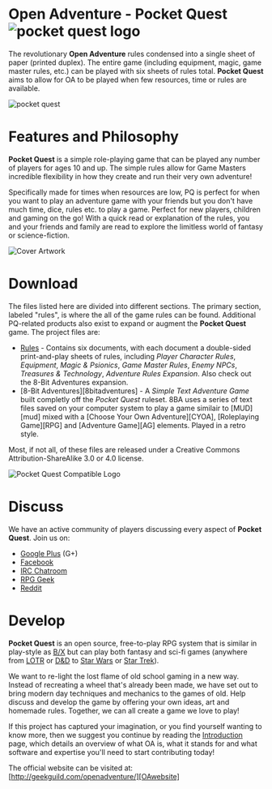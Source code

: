 Open Adventure - Pocket Quest ![pocket quest logo][PQlogo]
==================

The revolutionary **Open Adventure** rules condensed into a single sheet
of paper (printed duplex). The entire game (including equipment, magic,
game master rules, etc.) can be played with six sheets of rules total.
**Pocket Quest** aims to allow for OA to be played when few resources,
time or rules are available.

![pocket quest][PQproduct]

Features and Philosophy
==================
**Pocket Quest** is a simple role-playing game that can be played any
number of players for ages 10 and up. The simple rules allow for
Game Masters incredible flexibility in how they create and run their
very own adventure!

Specifically made for times when resources are low, PQ is perfect for
when you want to play an adventure game with your friends but you don't
have much time, dice, rules etc. to play a game. Perfect for new players,
children and gaming on the go! With a quick read or explanation of the
rules, you and your friends and family are read to explore the limitless
world of fantasy or science-fiction.

![Cover Artwork][coverart1]

Download
==================
The files listed here are divided into different sections. The primary
section, labeled "rules", is where the all of the game rules can be found.
Additional PQ-related products also exist to expand or augment the
**Pocket Quest** game. The project files are:

* [Rules][rules] - Contains six documents, with each document a double-sided print-and-play sheets of rules, including *Player Character Rules*, *Equipment*, *Magic & Psionics*, *Game Master Rules*, *Enemy NPCs*, *Treasures & Technology*, *Adventure Rules Expansion*. Also check out the 8-Bit Adventures expansion.
* [8-Bit Adventures][8bitadventures] - A *Simple Text Adventure Game* built completly off the *Pocket Quest* ruleset. 8BA uses a series of text files saved on your computer system to play a game similair to [MUD][mud] mixed with a [Choose Your Own Adventure][CYOA], [Roleplaying Game][RPG] and [Adventure Game][AG] elements. Played in a retro style.

Most, if not all, of these files are released under a Creative Commons Attribution-ShareAlike 3.0 or 4.0 license.

![Pocket Quest Compatible Logo][PQcompatible]

Discuss
==================
We have an active community of players discussing every aspect of **Pocket Quest**. Join us on:

* [Google Plus][googleplus] (G+)
* [Facebook][FB]
* [IRC Chatroom][IRC]
* [RPG Geek][rpggeek]
* [Reddit][reddit]

Develop
==================
**Pocket Quest** is an open source, free-to-play RPG system that is similar in play-style as [B/X][bx] but can play both fantasy and sci-fi games (anywhere from [LOTR][lotr] or [D&D][dnd] to [Star Wars][sw] or [Star Trek][st]).

We want to re-light the lost flame of old school gaming in a new way. Instead of recreating a wheel that's already been made, we have set out to bring modern day techniques and mechanics to the games of old. Help discuss and develop the game by offering your own ideas, art and homemade rules. Together, we can all create a game we love to play!

If this project has captured your imagination, or you find yourself wanting to know more, then we suggest you continue by reading the [Introduction][intro] page, which details an overview of what OA is, what it stands for and what software and expertise you'll need to start contributing today!

The official website can be visited at: [http://geekguild.com/openadventure/][OAwebsite]

[PQproduct]: http://www.geekguild.com/openadventure/images/pocket_quest2.png
[PQlogo]: http://www.geekguild.com/openadventure/images/pocket_quest_logo.png
[googleplus]: https://plus.google.com/u/0/communities/112108732479175981421
[OAwebsite]: http://geekguild.com/openadventure/
[rules]: https://github.com/kylemecklem/Pocket-Quest/tree/master/rules
[FB]: https://www.facebook.com/openadventuregame
[IRC]: http://webchat.freenode.net/?channels=openadventure
[rpggeek]: http://rpggeek.com/rpg/24876/open-adventure
[reddit]: https://www.reddit.com/r/openadventure
[bx]: https://en.wikipedia.org/wiki/Dungeons_%26_Dragons_Basic_Set
[lotr]: https://en.wikipedia.org/wiki/The_Lord_of_the_Rings
[dnd]: https://en.wikipedia.org/wiki/Dungeons_%26_Dragons
[sw]: https://en.wikipedia.org/wiki/Star_Wars
[st]: https://en.wikipedia.org/wiki/Star_trek
[intro]: https://github.com/openadventure/Open-Adventure/wiki/Introduction
[coverart1]: http://www.geekguild.com/openadventure/images/basic_rulebook_cover_art.png
[PQcompatible]: http://www.geekguild.com/openadventure/images/pq_compatible.png

